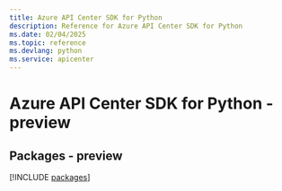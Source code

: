 ```yaml
---
title: Azure API Center SDK for Python
description: Reference for Azure API Center SDK for Python
ms.date: 02/04/2025
ms.topic: reference
ms.devlang: python
ms.service: apicenter
---
```

# Azure API Center SDK for Python - preview
## Packages - preview
[!INCLUDE [packages](api-center-index.md)]